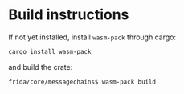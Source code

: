 # Build instructions

If not yet installed, install `wasm-pack` through cargo:

```sh
cargo install wasm-pack
```

and build the crate: 

```sh
frida/core/messagechains$ wasm-pack build
```
